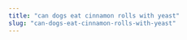 ```yaml
---
title: "can dogs eat cinnamon rolls with yeast"
slug: "can-dogs-eat-cinnamon-rolls-with-yeast"
---
```


